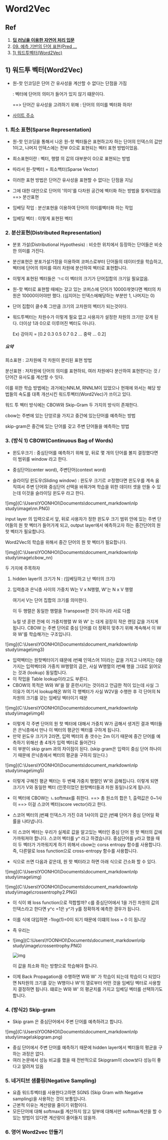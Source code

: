 # Word2Vec

## Ref 

1. [ **딥 러닝을 이용한 자연어 처리 입문**](https://wikidocs.net/book/2155)
2. [09. 예측 기반의 단어 표현(Pred ...](https://wikidocs.net/22644)
3. [1) 워드투벡터(Word2Vec)](https://wikidocs.net/22660)



## 1) 워드투 벡터(Word2Vec)

- 원-핫 인코딩은 단어 간 유사성을 계산할 수 없다는 단점을 가짐

  : 벡터에 단어의 의미가 들어가 있지 않기 떄문이다.

  ==> 단어간 유사성을 고려하기 위해 :  단어의 의미를 벡터화 하자!

- [사이트 주소](http://w.elnn.kr/search/)



### 1. 희소 표현(Sparse Representation)

- 원-핫 인코딩을 통해서 나온 원-핫 벡터들은 표현하고자 하는 단어의 인덱스의 값만 1이고, 나머지 인덱스에는 전부 0으로 표현되는 벡터 표현 방법이었음. 

- 희소표현이란 : 벡터, 행렬 의 값의 대부분이 0으로 표현되는 방법 

- 따라서 원-핫벡터 = 희소백터(Sparse Vector)

- 이러한 표현 방법은 단어간 유사성을 표현할 수 없다는 단점을 지님

- 그에 대한 대안으로 단어의 '의미'를 다차원 공간에 벡터화 하는 방법을 찾게되었음 ==> 분산표현

- 임베딩 작업 : 분산표현을 이용하여 단어의 의미를벡터화 하는 작업

- 임베딩 벡터 : 이렇게 표현된 벡터 

  

### 2. 분산표현(Distributed Representation)

- 분포 가설(Distributional Hypothesis) : 비슷한 위치에서 등장하는 단어들은 비슷한 의미를 가진다. 

- 분산표현은 분포가설가정을 이용하여 코퍼스로부터 단어들의 데이터셋을 학습하고, 벡터에 단어의 의미를 여러 차원에 분산하여 벡터로 표현합니다.

- 이렇게 표현된 벡터들은 ㄱㄷ이 벡터의 크기가 단어집합의 크기일 필요없음. 

- 원-핫 벡터로 표현할 때에는 갖고 있는 코퍼스에 단어가 10000개엿다면 벡터의 차원은 10000이어야만 했다. (심지어는 인덱스에해당하는 부분만 1, 나머지는 0) 

- 단어 집합이 클수록 그만큼 크기의 고차원의 벡터가 되는것이다. 

- 워드투벡터는 차원수가 이렇게 필요 없고 사용자가 설정한 차원의 크기만 갖게 된다. 더이상 1과 0으로 이루어진 벡터도 아니다. 

  Ex) 강아지 = [0.2 0.3 0.5 0.7 0.2 ... 중략 ... 0.2]

##### 요약

희소표현 : 고차원에 각 차원이 분리된 표현 방법

분산표현 : 저차원에 단어의 의미를 표현하되, 여러 차원에다 분산하여 표현한다는 것 / 단어간 유사도를 계산할 수 잇다. 

이를 위한 학습 방법에는 과거에는NNLM, RNNLM이 있었으나 현재에 와서는 해당 방법들의 속도를 대폭 개선시킨 워드투벡터(Word2Vec)가 쓰이고 있다. 

워드 투 벡터 방식에는 CBOW와 Skip-Gram 두 가지의 방식이 존재한다. 

cbow는 주변에 있는 단얻르을 가지고 중간에 있는단어를 예측하는 방법

skip-gram은 중간에 있는 단어를 갖고 주변 단어들을 예측하는 방법



### 3.  (방식 1) CBOW(Continuous Bag of Words)

- 윈도우크기 :  중심단어를 예측하기 위해 앞, 뒤로 몇 개의 단어를 볼지 결정했다면 이 범위를 window 라고 한다. 
- 중심단어(center word), 주변단어(context word)

- 슬라이딩 윈도우(Sliding window) : 윈도우 크기르 ㄹ정했다면 윈도우를 계속 움직여서 주변 단어와 중심단어 선택을 바꿔가며 학습을 위한 데이터 셋을 만들 수 있는데 이것을 슬라이딩 윈도우 라고 한다. 



![img](C:\Users\YOONHOI\Documents\document_markdown\nlp study\image\nn.PNG)

input layer 의 입력으로서 앞, 뒤로 사용자가 정한 윈도우 크기 범위 안에 있는 주변 단어들의 원 핫 벡터가 들어가게 되고,  output layer에서 예측하고자 하는 중간단어의 원 핫 벡터가 필요합니다. 

Word2Vec의 학습을 위해서 중간 단어의 원 핫 벡터가 필요합니다. 

![img](C:\Users\YOONHOI\Documents\document_markdown\nlp study\image\cbow_nn)

두 가지에 주목하자

1. hidden layer의 크기가 N : (임베딩하고 난 벡터의 크기)

2. 입력층과 은닉층 사이의 가중치 W는 V x N행렬, W'는 N x V 행렬

   여기서 V는 단어 집합의 크기를 의미한다.

   이 두 행렬은 동일한 행렬을 Transpose한 것이 아니라 서로 다름

   뉴럴 넷 훈련 전에 이 가중치행렬 W 와 W' 는 대게 굉장히 작은 랜덤 값을 가지게 됩니다. CBOW 는 주변 단어로 중심 단어를 더 정확히 맞추기 위해 계속해서 이 W와 W'를 학습해가는 구조입니다. 

![img](C:\Users\YOONHOI\Documents\document_markdown\nlp study\image\img3)

- 입력벡터는 원핫벡터이기 떄문에 i번째 인덱스어 1이라는 값을 가지고 나머지는 0을 가지는 입력벡터와 가중치 W행렬의 곱은, 사실 W행렬의 i번째 행을 그대로 읽어오는 것과 (lookup) 동일합니다. 
- 이 작업을 Table lookup이라고도 부른다.
- CBOW의 목적은 W와 W'을 잘 훈련시키는 것이라고 언급한 적이 있는데 사실 그 이유가 여기서 lookup해온 W의 각 행벡터가 사실 W2V을 수행한 후 각 단어의 N차원의 크기를 갖는 임베딩 벡터이기 때문



![img](C:\Users\YOONHOI\Documents\document_markdown\nlp study\image\img4)

- 이렇게 각 주변 단어의 원 핫 벡터에 대해서 가중치 W가 곱해서 생겨진 결과 벡터들은 은닉층에서 만나 이 벡터의 평균인 벡터를 구하게 됩니다. 
- 만약 윈도우 크기가 2라면, 입력 벡터의 총 갯수는 2m 이기 때문에 중간 단어를 예측하기 위해선 총 4개가 입력 벡터로 들어간다
- 이 부분이 skip gram 과의 차이점이 된다. (skip gram은 입력이 중심 단어 하나이기 때문에 은닉층에서 벡터의 평균을 구하지 않는다.)

![img](C:\Users\YOONHOI\Documents\document_markdown\nlp study\image\img5)

- 이렇게 구해진 평균 벡터는 두 번째 가중치 행렬인 W'와 곱해집니다. 이렇게 되면 크기가 V와 동일한 벡터 (인풋이었던 원핫벡터들과 차원 동일)나오게 됩니다.
- 이 벡터에 CBOW는 ㄴsoftmax를 취한다. ==> 총 원소의 합은 1, 출력값은 0~1사이 ==> 이걸 스코어 벡터(score vector)라고 한다. 
- 스코어 벡터의 j번쨰 인덱스가 가진 0과 1사이의 값은 j번쨰 단어가 중심 단어일 확률을 나타냅니다. 
- 이 스코어 벡터는 우리가 실제로 값을 알고있는 벡터인 중심 단어 원 핫 벡터의 값에 가까워져야 합니다. 스코어 벡터를 y^ 라고 하겠습니다. 중심단어를 y라고 했을 때 이 두 벡터가 가까워지게 하기 위해서 cbow는 corss entropy 함수를 사용합니다. 즉, 다른말로 loss function으로 cross-entropy 함수를 사용합니다. 

- 식으로 쓰면 다음과 같은데, 원 핫 벡터라고 하면 아래 식으로 간소화 할 수 있다. 

![img](C:\Users\YOONHOI\Documents\document_markdown\nlp study\image\img)

![img](C:\Users\YOONHOI\Documents\document_markdown\nlp study\image\crossentrophy2.PNG)

- 이 식이 왜 loss function으로 적합할까? c를 중심단어에서 1을 가진 차원의 값의 인덱스라고 한다면 y^c =1은 y^가 y를 정확하게 예측한 경우가 됩니다. 

- 이를 식에 대입하면 -1log(1)=0이 되기 때문에 이떄의 loss = 0 이 됩니당

- 즉 우리는 

- ![img](C:\Users\YOONHOI\Documents\document_markdown\nlp study\image\crossentrophy.PNG)

  ![img](https://wikidocs.net/images/page/22660/crossentrophy.PNG)

  이 값을 최소화 하는 방향으로 학습해야 합니다.

- 이제 Back Propagation을 수행하면 W와 W' 가 학습이 되는데 학습이 다 되었다면 N차원의 크기를 갖는 W행이나 W'의 열로부터 어떤 것을 임베딩 벡터로 사용할지 결정하면 됩니다. 떄로는 W와 W' 의 평균치를 가지고 임베딩 벡터를 선택하기도 합니다.



### 4. (방식2) Skip-gram

- Skip gram 은 중심단어에서 주변 단어를 예측하려고 합니다. 

![img](C:\Users\YOONHOI\Documents\document_markdown\nlp study\image\skipgram.png)

- 중심 단어에서 주변 단어를 예측하기 때문에 hidden layer에서 벡터들의 평균을 구하는 과정은 없다. 
- 여러 논문에서 성능 비교를 했을 때 전반적으로 Skipgram이 cbow보다 성능이 좋다고 알려져 있음



### 5. 네거티브 샘플링(Negative Sampling)

- 요즘 워드투벡터를 사용한다고하면 SGNS (Skip Gram with Negative sampling)을 사용하는 것이 보통입니다. 
- 근본적 이유는 계산량을 줄이기 위함이다. 
- 모든단어에 대해 softmax를 계산하지 않고 일부에 대해서만 softmax계산을 할 수 있는 방법이 있다면 계산량이 줄어들지 않을까.



### 6. 영어 Word2vec 만들기



